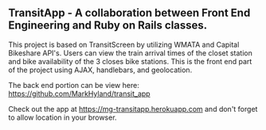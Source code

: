 ## TransitApp - A collaboration between Front End Engineering and Ruby on Rails classes.

This project is based on TransitScreen by utilizing WMATA and Capital Bikeshare API's.  Users can view the train arrival times of the closet station and bike availability of the 3 closes bike stations.  This is the front end part of the project using AJAX, handlebars, and geolocation.

The back end portion can be view here: https://github.com/MarkHyland/transit_app

Check out the app at https://mg-transitapp.herokuapp.com and don't forget to allow location in your browser.


